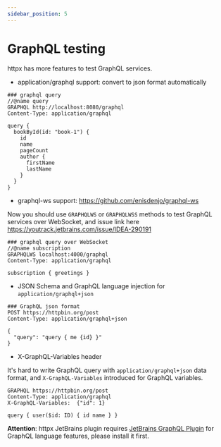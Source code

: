 ```yaml
---
sidebar_position: 5
---
```


# GraphQL testing

httpx has more features to test GraphQL services.

* application/graphql support: convert to json format automatically

```
### graphql query
//@name query
GRAPHQL http://localhost:8080/graphql
Content-Type: application/graphql

query {
  bookById(id: "book-1") {
    id
    name
    pageCount
    author {
      firstName
      lastName
    }
  }
}
```

* graphql-ws support:  https://github.com/enisdenjo/graphql-ws

Now you should use `GRAPHQLWS` or `GRAPHQLWSS` methods to test GraphQL services over WebSocket, and issue link here https://youtrack.jetbrains.com/issue/IDEA-290191

```
### graphql query over WebSocket
//@name subscription
GRAPHQLWS localhost:4000/graphql
Content-Type: application/graphql

subscription { greetings }
```

* JSON Schema and GraphQL language injection for `application/graphql+json`

```
### GraphQL json format
POST https://httpbin.org/post
Content-Type: application/graphql+json

{
  "query": "query { me {id} }"
}
```

* X-GraphQL-Variables header

It's hard to write GraphQL query with `application/graphql+json` data format, and `X-GraphQL-Variables` introduced for GraphQL variables.

```http request
GRAPHQL https://httpbin.org/post
Content-Type: application/graphql
X-GraphQL-Variables:  {"id": 1}

query { user($id: ID) { id name } }
```

**Attention**: httpx JetBrains plugin requires [JetBrains GraphQL Plugin](https://plugins.jetbrains.com/plugin/8097-graphql) for GraphQL language features, please install it first.
